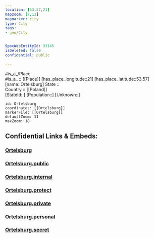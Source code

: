 ```yaml
---
location: [53.57,21] 
mapzoom: [7,12] 
mapmarker: city 
type: City
tags:
- geo/City


SpocWebEntityId: 33145
isDeleted: false
confidential: public

---
```

#is_a_/Place  
#is_a_ :: [[Place]] 
[has_place_longitude::21] 
[has_place_latitude::53.57] 
[name::Ortelsburg] 
State ::  
Country :: [[Poland]]  
[StateId::] 
[Population::] 
[Unknown::] 


```leaflet
id: Ortelsburg
coordinates: [[Ortelsburg]] 
markerFile: [[Ortelsburg]] 
defaultZoom: 11 
maxZoom: 18
```


## Confidential Links & Embeds: 

### [Ortelsburg](/_Standards/Earth/Continent/Europe/Europe~East/Poland/Provinces~Poland/Warmian-Masurian/City/Ortelsburg.md) 

### [Ortelsburg.public](/_public/Earth/Continent/Europe/Europe~East/Poland/Provinces~Poland/Warmian-Masurian/City/Ortelsburg.public.md) 

### [Ortelsburg.internal](/_internal/Earth/Continent/Europe/Europe~East/Poland/Provinces~Poland/Warmian-Masurian/City/Ortelsburg.internal.md) 

### [Ortelsburg.protect](/_protect/Earth/Continent/Europe/Europe~East/Poland/Provinces~Poland/Warmian-Masurian/City/Ortelsburg.protect.md) 

### [Ortelsburg.private](/_private/Earth/Continent/Europe/Europe~East/Poland/Provinces~Poland/Warmian-Masurian/City/Ortelsburg.private.md) 

### [Ortelsburg.personal](/_personal/Earth/Continent/Europe/Europe~East/Poland/Provinces~Poland/Warmian-Masurian/City/Ortelsburg.personal.md) 

### [Ortelsburg.secret](/_secret/Earth/Continent/Europe/Europe~East/Poland/Provinces~Poland/Warmian-Masurian/City/Ortelsburg.secret.md)

